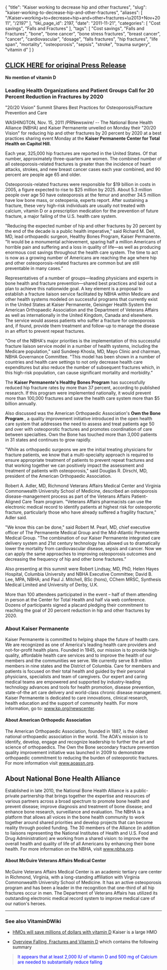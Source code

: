 {
    "title": "Kaiser working to decrease hip and other fractures",
    "slug": "kaiser-working-to-decrease-hip-and-other-fractures",
    "aliases": [
        "/Kaiser+working+to+decrease+hip+and+other+fractures+\u2013+Nov+2011",
        "/2197"
    ],
    "tiki_page_id": 2197,
    "date": "2011-11-21",
    "categories": [
        "Cost savings",
        "Falls and Fractures"
    ],
    "tags": [
        "Cost savings",
        "Falls and Fractures",
        "bone",
        "bone cancer",
        "bone stress fractures",
        "breast cancer",
        "cancer",
        "cardiovascular",
        "dosage",
        "falls fractures",
        "hip fractures",
        "life span",
        "mortality",
        "osteoporosis",
        "sepsis",
        "stroke",
        "trauma surgery",
        "vitamin d"
    ]
}


## [CLICK HERE for original Press Release](http://www.prnewswire.com/news-releases/leading-health-organizations-and-patient-groups-call-for-20-percent-reduction-in-fractures-by-2020-133909108.html%20)

 **No mention of vitamin D** 

### Leading Health Organizations and Patient Groups Call for 20 Percent Reduction in Fractures by 2020

"20/20 Vision" Summit Shares Best Practices for Osteoporosis/Fracture Prevention and Care

WASHINGTON, Nov. 15, 2011 /PRNewswire/ -- The National Bone Health Alliance (NBHA) and Kaiser Permanente unveiled on Monday their "20/20 Vision" for reducing hip and other fractures by 20 percent by 2020 at a best practices sharing event Monday at the  **Kaiser Permanente Center for Total Health on Capitol Hill.** 

Each year, 325,000 hip fractures are reported in the United States. Of that number, approximately three-quarters are women. The combined number of all osteoporosis-related fractures is greater than the incidence of heart attacks, strokes, and new breast cancer cases each year combined, and 90 percent are people age 65 and older.

Osteoporosis-related fractures were responsible for $19 billion in costs in 2005, a figure expected to rise to $25 million by 2025. About 5.3 million people over age 50 have osteoporosis at the femur and another 34.5 million have low bone mass, or osteopenia, experts report. After sustaining a fracture, these very high-risk individuals are usually not treated with calcium, vitamin D or a prescription medication for the prevention of future fracture, a major failing of the U.S. health care system.

"Reducing the expected number of hip and other fractures by 20 percent by the end of the decade is a public health imperative," said Richard M. Dell, MD, lead orthopaedic surgeon, Healthy Bones Program, Kaiser Permanente. "It would be a monumental achievement, sparing half a million Americans of horrible pain and suffering and a loss in quality of life—as well as producing enormous cost savings throughout the health care system. The time to act is now as a growing number of Americans are reaching the age where hip and other osteoporosis-related fractures are common but are still preventable in many cases.”

Representatives of a number of groups—leading physicians and experts in bone health and fracture prevention—shared best practices and laid out a plan to achieve this nationwide goal. A key element is a proposal to establish a fracture liaison service facilitated by NBHA within Medicare and other health systems modeled on successful programs that currently exist in the United States at Kaiser Permanente, Geisinger Health System the American Orthopaedic Association and the Department of Veterans Affairs as well as internationally in the United Kingdom, Canada and elsewhere. The service would assess patients who suffer a fracture for osteoporosis and, if found, provide them treatment and follow-up to manage the disease in an effort to prevent repeat fractures.

"One of the NBHA's major priorities is the implementation of this successful fracture liaison service model in a number of health systems, including the Medicare population," said Sundeep Khosla, MD, Mayo Clinic and chairman, NBHA Governance Committee. "This model has been shown in a number of countries and health care settings to not only decrease health care expenditures but also reduce the number of subsequent fractures which, in this high-risk population, can cause significant mortality and morbidity.”

The  **Kaiser Permanente's Healthy Bones Program** has successfully reduced hip fracture rates by more than 37 percent, according to published research. If this program were implemented nationally, it would prevent more than 100,000 fractures and save the health care system more than $5 billion annually.

Also discussed was the American Orthopaedic Association's  **Own the Bone Program** , a quality improvement initiative introduced in the open health care system that addresses the need to assess and treat patients age 50 and over with osteoporotic fractures and promotes coordination of care between specialties. Own the Bone has touched more than 3,000 patients in 31 states and continues to grow rapidly.

"While as orthopaedic surgeons we are the initial treating physicians for fracture patients, we know that a multi-specialty approach is required to ensure appropriate treatment of patients to prevent repeat fractures and that working together we can positively impact the assessment and treatment of patients with osteoporosis," said Douglas R. Dirschl, MD, president of the American Orthopaedic Association.

Robert A. Adler, MD, Richmond Veterans Affairs Medical Center and Virginia Commonwealth University School of Medicine, described an osteoporosis disease-management process as part of the Veterans Affairs Patient-Aligned Care Team program. "Veterans Affairs pharmacists can use the electronic medical record to identify patients at highest risk for osteoporotic fracture, particularly those who have already suffered a fragility fracture," Adler said.

"We know this can be done," said Robert M. Pearl, MD, chief executive officer of The Permanente Medical Group and the Mid-Atlantic Permanente Medical Group. "The combination of our Kaiser Permanente integrated care delivery system and 21st century technology has allowed us to dramatically lower the mortality from cardiovascular disease, sepsis and cancer. Now we can apply the same approaches to improving osteoporosis outcomes and decreasing the frequency of hip and other bone fractures.”

Also presenting at this summit were Robert Lindsay, MD, PhD, Helen Hayes Hospital, Columbia University and NBHA Executive Committee; David B. Lee, MPA, NBHA; and Paul J. Mitchell, BSc (hons), CChem MRSC, Synthesis Medical Limited and University of Derby, U.K.

More than 100 attendees participated in the event – half of them attending in person at the Center for Total Health and half via web conference. Dozens of participants signed a placard pledging their commitment to reaching the goal of 20 percent reduction in hip and other fractures by 2020.

### About Kaiser Permanente

Kaiser Permanente is committed to helping shape the future of health care. We are recognized as one of America's leading health care providers and not-for-profit health plans. Founded in 1945, our mission is to provide high-quality, affordable health care services and to improve the health of our members and the communities we serve. We currently serve 8.9 million members in nine states and the District of Columbia. Care for members and patients is focused on their total health and guided by their personal physicians, specialists and team of caregivers. Our expert and caring medical teams are empowered and supported by industry-leading technology advances and tools for health promotion, disease prevention, state-of-the art care delivery and world-class chronic disease management. Kaiser Permanente is dedicated to care innovations, clinical research, health education and the support of community health. For more information, go to: www.kp.org/newscenter.

#### About American Orthopedic Association

The American Orthopaedic Association, founded in 1887, is the oldest national orthopaedic association in the world. The AOA's mission is to identify, develop, engage and recognize leadership to further the art and science of orthopaedics. The Own the Bone secondary fracture prevention quality improvement initiative was launched in 2009 to demonstrate orthopaedic commitment to reducing the burden of osteoporotic fractures. For more information visit www.aoassn.org.

## About National Bone Health Alliance

Established in late 2010, the National Bone Health Alliance is a public-private partnership that brings together the expertise and resources of various partners across a broad spectrum to promote bone health and prevent disease; improve diagnosis and treatment of bone disease; and enhance bone research, surveillance and evaluation. The NBHA is a platform that allows all voices in the bone health community to work together around shared priorities and develop projects that can become reality through pooled funding. The 30 members of the Alliance (in addition to liaisons representing the National Institutes of Health and U.S. Food and Drug Administration) are working from a shared vision: to improve the overall health and quality of life of all Americans by enhancing their bone health. For more information on the NBHA, visit www.nbha.org.

#### About McGuire Veterans Affairs Medical Center

McGuire Veterans Affairs Medical Center is an academic tertiary care center in Richmond, Virginia, with a long-standing affiliation with Virginia Commonwealth University School of Medicine. It has an active osteoporosis program and has been a leader in the recognition that one-third of all hip fractures occur in men. The Department of Veterans Affairs has utilized its outstanding electronic medical record system to improve medical care of our nation's heroes.

---

### See also VitaminDWiki

* [HMOs will save millions of dollars with vitamin D](/posts/hmos-will-save-millions-of-dollars-with-vitamin-d) Kaiser is a large HMO

* [Overview Falling, Fractures and Vitamin D](/tags/overview-falling-fractures-and-vitamin-d.html) which contains the following summary

> <span style="color:#00F;">It appears that at least 2,000 IU of vitamin D and 500 mg of Calcium are needed to substantially reduce falling</span>